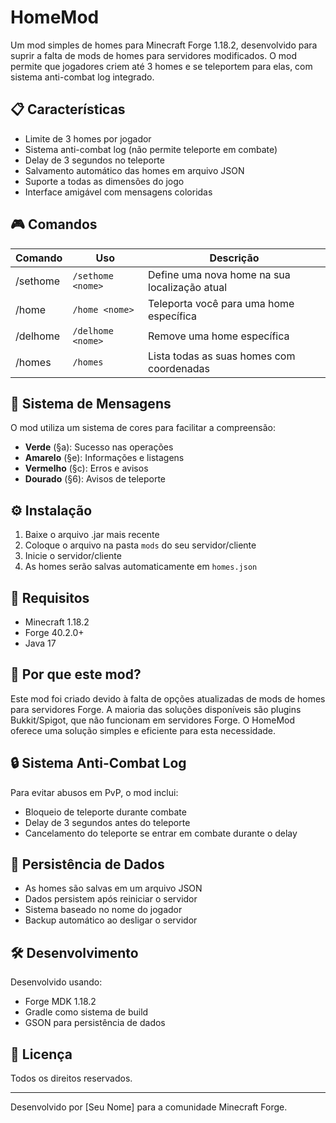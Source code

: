 # HomeMod

Um mod simples de homes para Minecraft Forge 1.18.2, desenvolvido para suprir a falta de mods de homes para servidores modificados. O mod permite que jogadores criem até 3 homes e se teleportem para elas, com sistema anti-combat log integrado.

## 📋 Características

- Limite de 3 homes por jogador
- Sistema anti-combat log (não permite teleporte em combate)
- Delay de 3 segundos no teleporte
- Salvamento automático das homes em arquivo JSON
- Suporte a todas as dimensões do jogo
- Interface amigável com mensagens coloridas

## 🎮 Comandos

| Comando | Uso | Descrição |
|---------|-----|-----------|
| /sethome | `/sethome <nome>` | Define uma nova home na sua localização atual |
| /home | `/home <nome>` | Teleporta você para uma home específica |
| /delhome | `/delhome <nome>` | Remove uma home específica |
| /homes | `/homes` | Lista todas as suas homes com coordenadas |

## 🚦 Sistema de Mensagens

O mod utiliza um sistema de cores para facilitar a compreensão:

- **Verde** (§a): Sucesso nas operações
- **Amarelo** (§e): Informações e listagens
- **Vermelho** (§c): Erros e avisos
- **Dourado** (§6): Avisos de teleporte

## ⚙️ Instalação

1. Baixe o arquivo .jar mais recente
2. Coloque o arquivo na pasta `mods` do seu servidor/cliente
3. Inicie o servidor/cliente
4. As homes serão salvas automaticamente em `homes.json`

## 📌 Requisitos

- Minecraft 1.18.2
- Forge 40.2.0+
- Java 17

## 🤔 Por que este mod?

Este mod foi criado devido à falta de opções atualizadas de mods de homes para servidores Forge. A maioria das soluções disponíveis são plugins Bukkit/Spigot, que não funcionam em servidores Forge. O HomeMod oferece uma solução simples e eficiente para esta necessidade.

## 🔒 Sistema Anti-Combat Log

Para evitar abusos em PvP, o mod inclui:
- Bloqueio de teleporte durante combate
- Delay de 3 segundos antes do teleporte
- Cancelamento do teleporte se entrar em combate durante o delay

## 💾 Persistência de Dados

- As homes são salvas em um arquivo JSON
- Dados persistem após reiniciar o servidor
- Sistema baseado no nome do jogador
- Backup automático ao desligar o servidor

## 🛠️ Desenvolvimento

Desenvolvido usando:
- Forge MDK 1.18.2
- Gradle como sistema de build
- GSON para persistência de dados

## 📄 Licença

Todos os direitos reservados.

---

Desenvolvido por [Seu Nome] para a comunidade Minecraft Forge.
